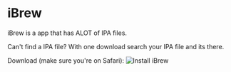 # iBrew
iBrew is a app that has ALOT of IPA files.

Can't find a IPA file? With one download search your IPA file and its there.

Download (make sure you're on Safari):
![Install iBrew](itms-services://?action=download-manifest&amp;url=https://raw.githubusercontent.com/tommyfart/iBrew/refs/heads/main/manifest/ibrew.plist)
